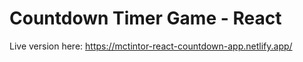 # Countdown Timer Game - React

Live version here: https://mctintor-react-countdown-app.netlify.app/
